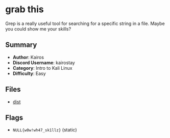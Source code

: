 # grab this

Grep is a really useful tool for searching for a specific string in a file. Maybe you could show me your skills?

## Summary

- **Author**: Kairos
- **Discord Username**: kairostay
- **Category**: Intro to Kali Linux
- **Difficulty**: Easy

## Files

- [dist](dist/text.txt)

## Flags

- `NULL{w0w!wh47_sk1llz}` (static)
